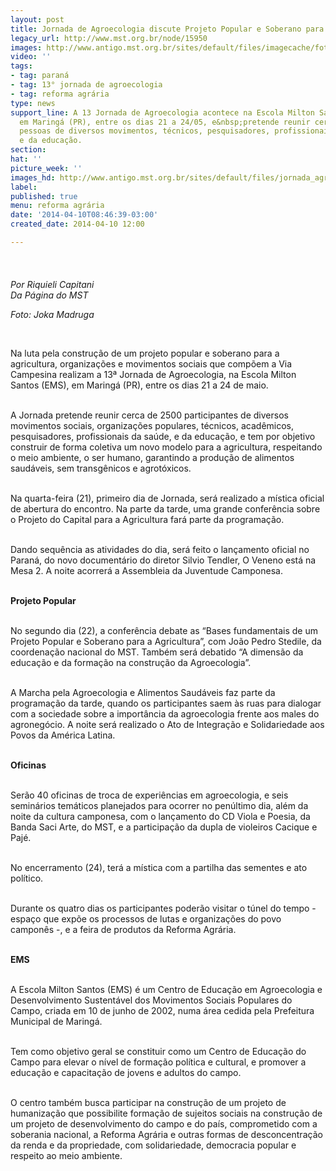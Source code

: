 ```yaml
---
layout: post
title: Jornada de Agroecologia discute Projeto Popular e Soberano para a agricultura
legacy_url: http://www.mst.org.br/node/15950
images: http://www.antigo.mst.org.br/sites/default/files/imagecache/foto_destaque/jornada_agroecologia!.png
video: ''
tags:
- tag: paraná
- tag: 13° jornada de agroecologia
- tag: reforma agrária
type: news
support_line: A 13 Jornada de Agroecologia acontece na Escola Milton Santos (EMS),
  em Maringá (PR), entre os dias 21 a 24/05, e&nbsp;pretende reunir cerca de 2500
  pessoas de diversos movimentos, técnicos, pesquisadores, profissionais da saúde
  e da educação.
section: 
hat: ''
picture_week: ''
images_hd: http://www.antigo.mst.org.br/sites/default/files/jornada_agroecologia!.png
label: 
published: true
menu: reforma agrária
date: '2014-04-10T08:46:39-03:00'
created_date: 2014-04-10 12:00

---
```

<p class="MsoNormal"><span><img style="margin: 10px;" src="http://www.antigo.mst.org.br/sites/default/files/jornada_agroecologia_0.png" alt="">&nbsp;</span></p><p class="MsoNormal"><em><span>Por Riquieli Capitani<br>Da Página do MST</span></em><span>&nbsp;</span></p><p class="MsoNormal"><em><span>Foto: Joka Madruga</span></em><span>&nbsp;</span></p><p class="MsoNormal"><span>&nbsp;</span></p><p class="MsoNormal"><span>Na luta pela construção de um projeto popular e soberano para a agricultura, organizações e movimentos sociais que compõem a Via Campesina realizam a 13ª Jornada de Agroecologia, na Escola Milton Santos (EMS), em Maringá (PR), entre os dias 21 a 24 de maio.</span></p><p class="MsoNormal"><span><br>A Jornada pretende reunir cerca de 2500 participantes de diversos movimentos sociais, organizações populares, técnicos, acadêmicos, pesquisadores, profissionais da saúde, e da educação, e tem por objetivo construir de forma coletiva um novo modelo para a agricultura, respeitando o meio ambiente, o ser humano, garantindo a produção de alimentos saudáveis, sem transgênicos e agrotóxicos.</span></p><p class="MsoNormal"><span><br>Na quarta-feira (21), primeiro dia de Jornada, será realizado a mística oficial de abertura do encontro. Na parte da tarde, uma grande conferência sobre o Projeto do Capital para a Agricultura fará parte da programação.</span></p><p class="MsoNormal"><span><br>Dando sequência as atividades do dia, será feito o lançamento oficial no Paraná, do novo documentário do diretor Silvio Tendler, O Veneno está na Mesa 2. A noite acorrerá a Assembleia da Juventude Camponesa.</span></p><p class="MsoNormal"><span><strong><br>Projeto Popular</strong></span></p><p class="MsoNormal"><span><br>No segundo dia (22), a conferência debate as “Bases fundamentais de um Projeto Popular e Soberano para a Agricultura”, com João Pedro Stedile, da coordenação nacional do MST. Também será debatido “A dimensão da educação e da formação na construção da Agroecologia”.</span></p><p class="MsoNormal"><span><br>A Marcha pela Agroecologia e Alimentos Saudáveis faz parte da programação da tarde, quando os participantes saem às ruas para dialogar com a sociedade sobre a importância da agroecologia frente aos males do agronegócio. A noite será realizado o Ato de Integração e Solidariedade aos Povos da América Latina.</span></p><p class="MsoNormal"><span><br><strong>Oficinas</strong></span></p><p class="MsoNormal"><span><br>Serão 40 oficinas de troca de experiências em agroecologia, e seis seminários temáticos planejados para ocorrer no penúltimo dia, além da noite da cultura camponesa, com o lançamento do CD Viola e Poesia, da Banda Saci Arte, do MST, e a participação da dupla de violeiros Cacique e Pajé.</span></p><p class="MsoNormal"><span><br>No encerramento (24), terá a mística com a partilha das sementes e ato político.</span></p><p class="MsoNormal"><span><br>Durante os quatro dias os participantes poderão visitar o túnel do tempo - espaço que expõe os processos de lutas e organizações do povo camponês -, e a feira de produtos da Reforma Agrária.</span></p><p class="MsoNormal"><strong><span><br>EMS</span></strong><span>&nbsp;</span></p><p class="MsoNormal"><span><br>A Escola Milton Santos (EMS) é um Centro de Educação em Agroecologia e Desenvolvimento Sustentável dos Movimentos Sociais Populares do Campo, criada em 10 de junho de 2002, numa área cedida pela Prefeitura Municipal de Maringá.</span></p><p class="MsoNormal"><span><br>Tem como objetivo geral se constituir como um Centro de Educação do Campo para elevar o nível de formação política e cultural, e promover a educação e capacitação de jovens e adultos do campo.</span></p><p class="MsoNormal"><span><br>O centro também busca participar na construção de um projeto de humanização que possibilite formação de sujeitos sociais na construção de um projeto de desenvolvimento do campo e do país, comprometido com a soberania nacional, a Reforma Agrária e outras formas de desconcentração da renda e da propriedade, com solidariedade, democracia popular e respeito ao meio ambiente.</span></p><p>&nbsp;</p><p class="MsoNormal"><span>&nbsp;</span></p>
